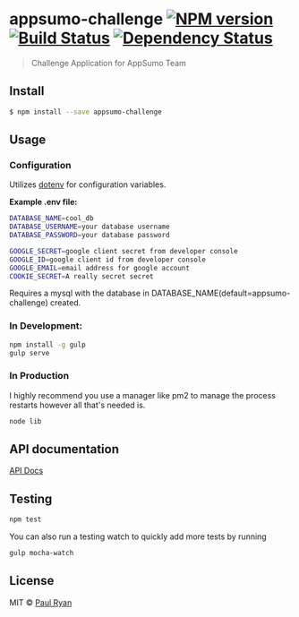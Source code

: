 # appsumo-challenge [![NPM version][npm-image]][npm-url] [![Build Status][travis-image]][travis-url] [![Dependency Status][daviddm-image]][daviddm-url]
> Challenge Application for AppSumo Team


## Install

```sh
$ npm install --save appsumo-challenge
```


## Usage

### Configuration
Utilizes [dotenv](https://github.com/motdotla/dotenv) for configuration variables.

**Example .env file:**
```sh
DATABASE_NAME=cool_db
DATABASE_USERNAME=your database username
DATABASE_PASSWORD=your database password

GOOGLE_SECRET=google client secret from developer console
GOOGLE_ID=google client id from developer console
GOOGLE_EMAIL=email address for google account
COOKIE_SECRET=A really secret secret
```

Requires a mysql with the database in DATABASE_NAME(default=appsumo-challenge) created.  

### In Development:

```sh
npm install -g gulp
gulp serve
```

### In Production

I highly recommend you use a manager like pm2 to manage the process restarts however all that's needed is.
```sh
node lib
```

## API documentation

[API Docs](api)

## Testing

```sh
npm test
```

You can also run a testing watch to quickly add more tests by running

```sh
gulp mocha-watch
```

## License

MIT © [Paul Ryan](http://simplycomplex.co)


[npm-image]: https://badge.fury.io/js/appsumo-challenge.svg
[npm-url]: https://npmjs.org/package/appsumo-challenge
[travis-image]: https://travis-ci.org/simplycomplexco/appsumo-challenge.svg?branch=master
[travis-url]: https://travis-ci.org/simplycomplexco/appsumo-challenge
[daviddm-image]: https://david-dm.org/simplycomplexco/appsumo-challenge.svg?theme=shields.io
[daviddm-url]: https://david-dm.org/simplycomplexco/appsumo-challenge
